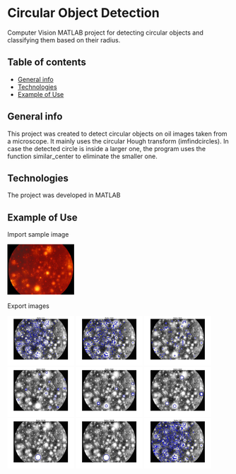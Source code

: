 # Circular Object Detection
Computer Vision MATLAB project for detecting circular objects and classifying them based on their radius.

## Table of contents
* [General info](#general-info)
* [Technologies](#technologies)
* [Example of Use](#example-of-use)

## General info
This project was created to detect circular objects on oil images taken from a microscope. It mainly uses the circular Hough transform (imfindcircles).
In case the detected circle is inside a larger one, the program uses the function similar_center to eliminate the smaller one.

## Technologies
The project was developed in MATLAB

## Example of Use
Import sample image
<p>
<img src="https://github.com/ikaratsoris/circular-object-detection/blob/main/sample/bags_008.jpg" width="30%">
<p>
Export images
<p>
<img src="https://github.com/ikaratsoris/circular-object-detection/blob/main/sample/01.bmp" width="30%">
<img src="https://github.com/ikaratsoris/circular-object-detection/blob/main/sample/02.bmp" width="30%">
<img src="https://github.com/ikaratsoris/circular-object-detection/blob/main/sample/03.bmp" width="30%">
<img src="https://github.com/ikaratsoris/circular-object-detection/blob/main/sample/04.bmp" width="30%">
<img src="https://github.com/ikaratsoris/circular-object-detection/blob/main/sample/05.bmp" width="30%">
<img src="https://github.com/ikaratsoris/circular-object-detection/blob/main/sample/06.bmp" width="30%">
<img src="https://github.com/ikaratsoris/circular-object-detection/blob/main/sample/07.bmp" width="30%">
<img src="https://github.com/ikaratsoris/circular-object-detection/blob/main/sample/08.bmp" width="30%">
<img src="https://github.com/ikaratsoris/circular-object-detection/blob/main/sample/09.bmp" width="30%">
